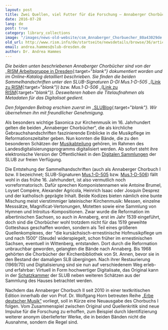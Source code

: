 ```yaml
---
layout: post
title: Zwei Quellen, viel Futter für die Forschung – Annaberger Chorbücher digital
date: 2016-07-28
lang: de
post: true
category: library_collections
image: "/images/news-old-website/csm_Annaberger_Chorbuecher_80a43029de.jpg"
old_url: http://www.rism.info/de/startseite/newsdetails/browse/36/article/64/two-sources-lots-of-material-for-research-the-digital-annaberger-chorbuecher.html
email: andrea.hammes@slub-dresden.de
author: Dr. Andrea Hammes
---
```


_Die beiden unten beschriebenen Annaberger Chorbücher sind von der_ _[RISM Arbeitsgruppe in Dresden](http://de.rism.info/de/home.html){:target="_blank"} dokumentiert worden und im Online-Katalog detailliert beschrieben. Sie finden die beiden Sammelhandschriften unter den SLUB-Signaturen D-Dl Mus.1-D-505_ _([Link zu RISM](https://opac.rism.info/search?View=rism&callno=Mus.1-D-505){:target="_blank"}) bzw. Mus.1-D-506_ _([Link zu RISM](https://opac.rism.info/search?View=rism&callno=Mus.1-D-506){:target="_blank"}). Desweiteren haben die Titelaufnahmen als Metadaten für das Digitalisat gedient._

_Den folgenden Beitrag erschien zuerst im_ _[SLUBlog](http://blog.slub-dresden.de/beitrag/2016/07/19/zwei-quellen-viel-futter-fuer-die-forschung-annaberger-chorbuecher-digital/){:target="_blank"}. Wir übernehmen ihn mit freundlicher Genehmigung._

Als besonders wichtige Saxonica zur Kirchenmusik im 16. Jahrhundert gelten die beiden „Annaberger Chorbücher“, die als kirchliche Gebrauchshandschriften faszinierende Einblicke in die Musikpflege im Reformationszeitalter geben. Nun konnten die Bände, die zu den besonderen Schätzen der [Musikabteilung](http://www.slub-dresden.de/sammlungen/musik/) gehören, im Rahmen des Landesdigitalisierungsprogramms digitalisiert werden. Ab sofort steht ihre elektronische Version der Öffentlichkeit in den [Digitalen Sammlungen](http://digital.slub-dresden.de/kollektionen/) der SLUB zur freien Verfügung.

Die Entstehung der Sammelhandschriften (auch als Annaberger Chorbuch I bzw. II bezeichnet; SLUB-Signaturen [Mus.1-D-505](http://digital.slub-dresden.de/werkansicht/dlf/168387/1/) bzw. [Mus.1-D-506](http://digital.slub-dresden.de/werkansicht/dlf/168388/1/)) fällt wohl in das frühe 16. Jahrhundert, ist also vermutlich noch vorreformatorisch. Dafür sprechen Komponistennamen wie Antoine Brumel, Loyset Compère, Alexander Agricola, Heinrich Isaac oder Josquin Desprez und der katholisch geprägte Inhalt. Beide Kodizes bieten nämlich eine bunte Mischung meist vierstimmiger lateinischer Kirchenmusik: Messen, einzelne Messsätze, Magnificat-Vertonungen, Motetten sowie eine Sammlung von Hymnen und Introitus-Kompositionen. Zwar wurde die Reformation im albertinischen Sachsen, so auch in Annaberg, erst im Jahr 1539 eingeführt, doch sind die Chorbücher wohl trotzdem nicht für das 1519 geweihte Gotteshaus geschaffen worden, sondern als Teil eines größeren Quellenkomplexes, der "die kursächsisch-ernestinische Hofmusikpflege um und nach 1500“ (Steude) widerspiegelt, schon früher im ernestinischen Sachsen, eventuell in Wittenberg, entstanden. Dort durch die Reformation unbrauchbar geworden, gelangten die Bände nach Annaberg. Bis 1968 gehörten die Chorbücher der Kirchenbibliothek von St. Annen, bevor sie in den Bestand der damaligen SLB übergingen. Nach ihrer Restaurierung (1969/70) und Digitalisierung sind sie nun auf verschiedenem Weg erleb- und erfahrbar: Virtuell in Form hochwertiger Digitalisate, das Original kann in der [Schatzkammer](https://www.slub-dresden.de/besuchen/ausstellungen-corty-galerie) der SLUB neben weiteren Schätzen aus der Sammlung des Hauses betrachtet werden.

Nachdem das Annaberger Chorbuch II seit 2010 in einer textkritischen Edition innerhalb der von Prof. Dr. Wolfgang Horn betreuten Reihe [„Erbe deutscher Musik“](http://www.uni-regensburg.de/Fakultaeten/phil_Fak_I/Musikwissenschaft/EDM/EdM-Inhalte.html) vorliegt, soll in Kürze eine Neuausgabe des Chorbuchs I folgen. Vom Zusammenspiel zwischen Original und Quellenkritik sind neue Impulse für die Forschung zu erhoffen, zum Beispiel durch Identifizierung weiterer anonym überlieferter Werke, die in beiden Bänden nicht die Ausnahme, sondern die Regel sind.
